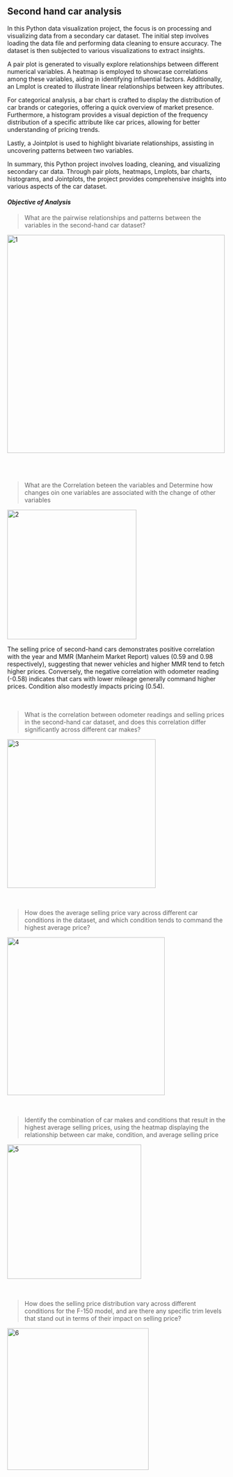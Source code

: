 ## Second hand car analysis

In this Python data visualization project, the focus is on processing and visualizing data from a secondary car dataset. The initial step involves loading the data file and performing data cleaning to ensure accuracy. The dataset is then subjected to various visualizations to extract insights.

A pair plot is generated to visually explore relationships between different numerical variables. A heatmap is employed to showcase correlations among these variables, aiding in identifying influential factors. Additionally, an Lmplot is created to illustrate linear relationships between key attributes.

For categorical analysis, a bar chart is crafted to display the distribution of car brands or categories, offering a quick overview of market presence. Furthermore, a histogram provides a visual depiction of the frequency distribution of a specific attribute like car prices, allowing for better understanding of pricing trends.

Lastly, a Jointplot is used to highlight bivariate relationships, assisting in uncovering patterns between two variables.

In summary, this Python project involves loading, cleaning, and visualizing secondary car data. Through pair plots, heatmaps, Lmplots, bar charts, histograms, and Jointplots, the project provides comprehensive insights into various aspects of the car dataset.

#### ***Objective of Analysis***
>What are the pairwise relationships and patterns between the variables in the second-hand car dataset?
<img width="500" alt="1" src="https://github.com/ayushpanchal909/Second-hand-car-analysis/assets/142341609/bad54015-5e8a-45f9-a074-0685e30ef917">
<br>
<br>
<br>
<br>

>What are the Correlation beteen the variables and Determine how changes oin one variables are associated with the change of other variables
<img width="297" alt="2" src="https://github.com/ayushpanchal909/Second-hand-car-analysis/assets/142341609/ce9c670c-50c2-4e69-a311-42e1c80c7a5d">

The selling price of second-hand cars demonstrates positive correlation with the year and MMR (Manheim Market Report) values (0.59 and 0.98 respectively), suggesting that newer vehicles and higher MMR tend to fetch higher prices. Conversely, the negative correlation with odometer reading (-0.58) indicates that cars with lower mileage generally command higher prices. Condition also modestly impacts pricing (0.54).
<br>
<br>
<br>

>What is the correlation between odometer readings and selling prices in the second-hand car dataset, and does this correlation differ significantly across different car makes?
<img width="341" alt="3" src="https://github.com/ayushpanchal909/Second-hand-car-analysis/assets/142341609/d31bd61a-9e05-406f-b173-a0220588f6e7">
<br>
<br>
<br>

>How does the average selling price vary across different car conditions in the dataset, and which condition tends to command the highest average price?
<img width="362" alt="4" src="https://github.com/ayushpanchal909/Second-hand-car-analysis/assets/142341609/3d16a5d1-e730-4bc6-b34c-0854e6142c2d">
<br>
<br>
<br>

>Identify the combination of car makes and conditions that result in the highest average selling prices, using the heatmap displaying the relationship between car make, condition, and average selling price
<img width="308" alt="5" src="https://github.com/ayushpanchal909/Second-hand-car-analysis/assets/142341609/a2fbabcb-af34-4de3-bc72-6d4a3e5eacdc">
<br>
<br>
<br>

>How does the selling price distribution vary across different conditions for the F-150 model, and are there any specific trim levels that stand out in terms of their impact on selling price?

<img width="325" alt="6" src="https://github.com/ayushpanchal909/Second-hand-car-analysis/assets/142341609/bc5c7af0-6cb8-4611-8560-54a6f7ba843c">


